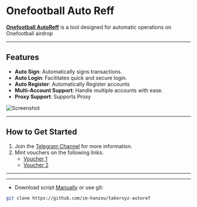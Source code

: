 # Onefootball Auto Reff  

**[Onefootball AutoReff](https://ofc.onefootball.com/s2)** is a tool designed for automatic operations on Onefootball airdrop  

---

## Features  
- **Auto Sign**: Automatically signs transactions.  
- **Auto Login**: Facilitates quick and secure login.  
- **Auto Register**: Automatically Register accounts
- **Multi-Account Support**: Handle multiple accounts with ease.  
- **Proxy Support**: Supports Proxy  

![Screenshot](https://i.ibb.co.com/7VkQQ6M/Cuplikan-layar-2024-12-23-192359.png)  

---

## How to Get Started  
1. Join the [Telegram Channel](https://t.me/sirkel_testnet) for more information.  
2. Mint vouchers on the following links:  
   - [Voucher 1](https://testnet.freee.xyz/manage/abst:0xcF4A0441867E156684CA25B3583D50eE1291e742)  
   - [Voucher 2](https://testnet.freee.xyz/manage/1155/abst:0x581344f60AD6e00c0facF537EECd095da0Aa2D41)  

---


---


- Download script [Manually](https://github.com/im-hanzou/takerxyz-autoref/archive/refs/heads/main.zip) or use git:
```bash
git clone https://github.com/im-hanzou/takerxyz-autoref
```
